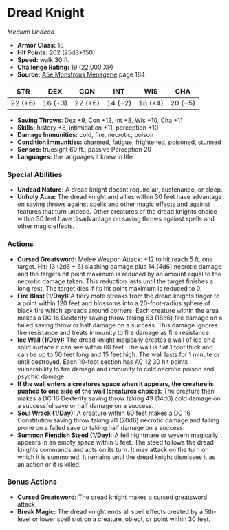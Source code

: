 # Dread Knight

*Medium* *Undead*

- **Armor Class:** 18
- **Hit Points:** 262 (25d8+150)
- **Speed:** walk 30 ft.
- **Challenge Rating:** 19 (22,000 XP)
- **Source:** [A5e Monstrous Menagerie](https://enpublishingrpg.com/products/level-up-monstrous-menagerie-a5e) page 184

| STR | DEX | CON | INT | WIS | CHA |
| --- | --- | --- | --- | --- | --- |
| 22 (+6) | 16 (+3) | 22 (+6) | 14 (+2) | 18 (+4) | 20 (+5) |

- **Saving Throws**: Dex +9, Con +12, Int +8, Wis +10, Cha +11
- **Skills:** history +8, intimidation +11, perception +10
- **Damage Immunities:** cold, fire, necrotic, poison
- **Condition Immunities:** charmed, fatigue, frightened, poisoned, stunned
- **Senses:** truesight 60 ft., passive Perception 20
- **Languages:** the languages it knew in life

### Special Abilities

- **Undead Nature:** A dread knight doesnt require air, sustenance, or sleep.
- **Unholy Aura:** The dread knight and allies within 30 feet have advantage on saving throws against spells and other magic effects and against features that turn undead. Other creatures of the dread knights choice within 30 feet have disadvantage on saving throws against spells and other magic effects.

### Actions

- **Cursed Greatsword:** Melee Weapon Attack: +12 to hit  reach 5 ft.  one target. Hit: 13 (2d6 + 6) slashing damage plus 14 (4d6) necrotic damage  and the targets hit point maximum is reduced by an amount equal to the necrotic damage taken. This reduction lasts until the target finishes a long rest. The target dies if its hit point maximum is reduced to 0.
- **Fire Blast (1/Day):** A fiery mote streaks from the dread knights finger to a point within 120 feet and blossoms into a 20-foot-radius sphere of black fire which spreads around corners. Each creature within the area makes a DC 16 Dexterity saving throw  taking 63 (18d6) fire damage on a failed saving throw or half damage on a success. This damage ignores fire resistance and treats immunity to fire damage as fire resistance.
- **Ice Wall (1/Day):** The dread knight magically creates a wall of ice on a solid surface it can see within 60 feet. The wall is flat  1 foot thick  and can be up to 50 feet long and 15 feet high. The wall lasts for 1 minute or until destroyed. Each 10-foot section has AC 12  30 hit points  vulnerability to fire damage  and immunity to cold  necrotic  poison  and psychic damage.
- **If the wall enters a creatures space when it appears, the creature is pushed to one side of the wall (creatures choice):** The creature then makes a DC 16 Dexterity saving throw  taking 49 (14d6) cold damage on a successful save or half damage on a success.
- **Soul Wrack (1/Day):** A creature within 60 feet makes a DC 16 Constitution saving throw  taking 70 (20d6) necrotic damage and falling prone on a failed save or taking half damage on a success.
- **Summon Fiendish Steed (1/Day):** A fell nightmare or wyvern magically appears in an empty space within 5 feet. The steed follows the dread knights commands and acts on its turn. It may attack on the turn on which it is summoned. It remains until the dread knight dismisses it as an action or it is killed.

### Bonus Actions

- **Cursed Greatsword:** The dread knight makes a cursed greatsword attack.
- **Break Magic:** The dread knight ends all spell effects created by a 5th-level or lower spell slot on a creature, object, or point within 30 feet.



